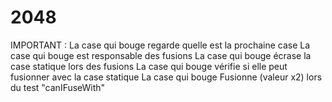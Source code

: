 # 2048
IMPORTANT :
La case qui bouge regarde quelle est la prochaine case
La case qui bouge est responsable des fusions
La case qui bouge écrase la case statique lors des fusions
La case qui bouge vérifie si elle peut fusionner avec la case statique
La case qui bouge Fusionne (valeur x2) lors du test "canIFuseWith"

